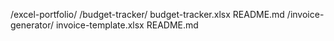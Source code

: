 /excel-portfolio/
  /budget-tracker/
    budget-tracker.xlsx
    README.md
  /invoice-generator/
    invoice-template.xlsx
    README.md
